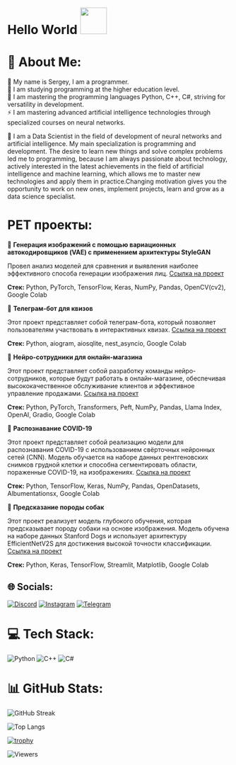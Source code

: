 <h1>
  Hello World
  <img src="https://media.giphy.com/media/v1.Y2lkPTc5MGI3NjExM3pmb2hiajlib3c3amt6ZDhwdjF0YnlvbGhzcHJzeHMwNm5lMW9vZSZlcD12MV9pbnRlcm5hbF9naWZfYnlfaWQmY3Q9Zw/bcKmIWkUMCjVm/giphy.gif" width="60px"/>
</h1>

# 🧾  About Me: 
🔭 My name is Sergey, I am a programmer.<br>
🌱 I am studying programming at the higher education level.<br>
💬 I am mastering the programming languages ​​Python, C++, C#, striving for versatility in development.<br>
⚡ I am mastering advanced artificial intelligence technologies through specialized courses on neural networks.<br>

💫 I am a Data Scientist in the field of development of neural networks and artificial intelligence. My main specialization is programming and development. The desire to learn new things and solve complex problems led me to programming, because I am always passionate about technology, actively interested in the latest achievements in the field of artificial intelligence and machine learning, which allows me to master new technologies and apply them in practice.Changing motivation gives you the opportunity to work on new ones, implement projects, learn and grow as a data science specialist.

# PET проекты:
📌 **Генерация изображений с помощью вариационных автокодировщиков (VAE) с применением архитектуры StyleGAN**

Провел анализ моделей для сравнения и выявления наиболее эффективного способа генерации изображения лиц. [Ссылка на проект](https://github.com/sromanov103/face_generation)

**Стек:** Python, PyTorch, TensorFlow, Keras, NumPy, Pandas, OpenCV(cv2), Google Colab

📌 **Телеграм-бот для квизов**

Этот проект представляет собой телеграм-бота, который позволяет пользователям участвовать в интерактивных квизах. [Ссылка на проект](https://github.com/sromanov103/Python-Chat-Bot)

**Стек:** Python, aiogram, aiosqlite, nest_asyncio, Google Colab

📌 **Нейро-сотрудники для онлайн-магазина**

Этот проект представляет собой разработку команды нейро-сотрудников, которые будут работать в онлайн-магазине, обеспечивая высококачественное обслуживание клиентов и эффективное управление продажами. [Ссылка на проект](https://github.com/sromanov103/neuro-staff)

**Стек:** Python, PyTorch, Transformers, Peft, NumPy, Pandas, Llama Index, OpenAI, Gradio, Google Colab

📌 **Распознавание COVID-19**

Этот проект представляет собой реализацию модели для распознавания COVID-19 с использованием свёрточных нейронных сетей (CNN). Модель обучается на наборе данных рентгеновских снимков грудной клетки и способна сегментировать области, пораженные COVID-19, на изображениях. [Ссылка на проект](https://github.com/sromanov103/covid_19)

**Стек:** Python, TensorFlow, Keras, NumPy, Pandas, OpenDatasets, Albumentationsx, Google Colab

📌 **Предсказание породы собак**

Этот проект реализует модель глубокого обучения, которая предсказывает породу собаки на основе изображения. Модель обучена на наборе данных Stanford Dogs и использует архитектуру EfficientNetV2S для достижения высокой точности классификации. [Ссылка на проект](https://github.com/sromanov103/Gradio_breed)

**Стек:** Python, Keras, TensorFlow, Streamlit, Matplotlib, Google Colab


## 🌐 Socials:
[![Discord](https://img.shields.io/badge/Discord-%237289DA.svg?logo=discord&logoColor=white)](https://discord.gg/polovoyagressor) 
[![Instagram](https://img.shields.io/badge/Instagram-%23E4405F.svg?logo=Instagram&logoColor=white)](https://instagram.com/paren_iz_alupki_) 
[![Telegram](https://img.shields.io/badge/Telegram-%230088cc.svg?logo=Telegram&logoColor=white)](https://t.me/PiterChong)

# 💻 Tech Stack:
![Python](https://img.shields.io/badge/python-3670A0?style=for-the-badge&logo=python&logoColor=ffdd54) ![C++](https://img.shields.io/badge/c++-%2300599C.svg?style=for-the-badge&logo=c%2B%2B&logoColor=white) ![C#](https://img.shields.io/badge/c%23-%23239120.svg?style=for-the-badge&logo=c-sharp&logoColor=white)
# 📊 GitHub Stats:
![GitHub Streak](http://github-readme-streak-stats.herokuapp.com?user=sromanov103&theme=gruvbox&background=1d2021)


![Top Langs](https://github-readme-stats.vercel.app/api/top-langs/?username=sromanov103&layout=compact&theme=gruvbox&bg_color=1d2021)

[![trophy](https://github-profile-trophy.vercel.app/?username=sromanov103&theme=gruvbox&no-frame=true&column=4&margin-w=15&margin-h=15)](https://github.com/ryo-ma/github-profile-trophy)

![Viewers](https://img.shields.io/github/watchers/sromanov103/sromanov103?style=social)
